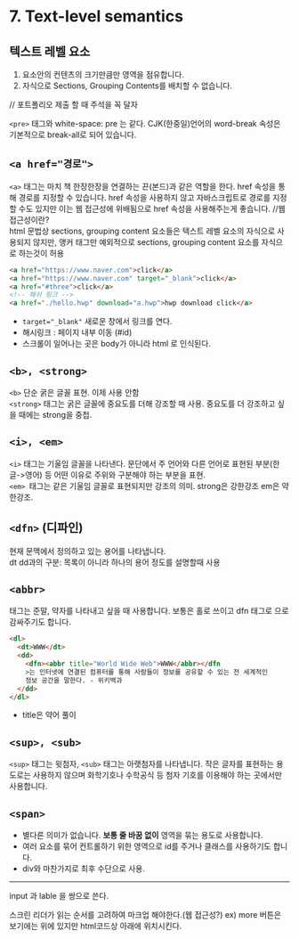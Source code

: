 # 7. Text-level semantics

## 텍스트 레벨 요소

1. 요소안의 컨텐츠의 크기만큼만 영역을 점유합니다.
2. 자식으로 Sections, Grouping Contents를 배치할 수 없습니다.

// 포트폴리오 제출 할 때 주석을 꼭 달자

`<pre>` 태그와 white-space: pre 는 같다.
CJK(한중일)언어의 word-break 속성은 기본적으로 break-all로 되어 있습니다.

## `<a href="경로">`

`<a>` 태그는 마치 책 한장한장을 연결하는 끈(본드)과 같은 역할을 한다.
href 속성을 통해 경로를 지정할 수 있습니다. href 속성을 사용하지 않고 자바스크립트로 경로를 지정할 수도 있지만 이는 웹 접근성에 위배됨으로 href 속성을 사용해주는게 좋습니다.
//웹 접근성이란?  
html 문법상 sections, grouping content 요소들은 텍스트 레벨 요소의 자식으로 사용되지 않지만, 앵커 태그만 예외적으로 sections, grouping content 요소를 자식으로 하는것이 허용

```html
<a href="https://www.naver.com">click</a>
<a href="https://www.naver.com" target="_blank">click</a>
<a href="#three">click</a>
<!-- 해쉬 링크 -->
<a href="./hello.hwp" download="a.hwp">hwp download click</a>
```

- `target="_blank"` 새로운 창에서 링크를 연다.
- 해시링크 : 페이지 내부 이동 (#id)
- 스크롤이 일어나는 곳은 body가 아니라 html 로 인식된다.

## `<b>, <strong>`

`<b>` 단순 굵은 글꼴 표현. 이제 사용 안함  
`<strong>` 태그는 굵은 글꼴에 중요도를 더해 강조할 때 사용.
중요도를 더 강조하고 싶을 때에는 strong을 중첩.

## `<i>, <em>`

`<i>` 태그는 기울임 글꼴을 나타낸다. 문단에서 주 언어와 다른 언어로 표현된 부분(한글->영어) 등 어떤 이유로 주위와 구분해야 하는 부분을 표현.  
`<em> `태그는 같은 기울임 글꼴로 표현되지만 강조의 의미. strong은 강한강조 em은 약한강조.

## `<dfn>` (디파인)

현재 문맥에서 정의하고 있는 용어를 나타냅니다.  
dt dd과의 구분: 목록이 아니라 하나의 용어 정도를 설명할때 사용

## `<abbr>`

<abbr> 태그는 준말, 약자를 나타내고 싶을 때 사용합니다. 보통은 홀로 쓰이고 dfn 태그로 으로 감싸주기도 합니다.

```html
<dl>
  <dt>WWW</dt>
  <dd>
    <dfn><abbr title="World Wide Web">WWW</abbr></dfn
    >는 인터넷에 연결된 컴퓨터를 통해 사람들이 정보를 공유할 수 있는 전 세계적인
    정보 공간을 말한다. - 위키백과
  </dd>
</dl>
```

- title은 약어 풀이

## `<sup>, <sub>`

`<sup>` 태그는 윗첨자, `<sub>` 태그는 아랫첨자를 나타냅니다. 작은 글자를 표현하는 용도로는 사용하지 않으며 화학기호나 수학공식 등 첨자 기호를 이용해야 하는 곳에서만 사용합니다.

## `<span>`

- 별다른 의미가 없습니다. **보통 줄 바꿈 없이** 영역을 묶는 용도로 사용합니다.
- 여러 요소를 묶어 컨트롤하기 위한 영역으로 id를 주거나 클래스를 사용하기도 합니다.
- div와 마찬가지로 최후 수단으로 사용.

---

input 과 lable 을 쌍으로 쓴다.

스크린 리더가 읽는 순서를 고려하여 마크업 해야한다.(웹 접근성?)
ex) more 버튼은 보기에는 위에 있지만 html코드상 아래에 위치시킨다.
